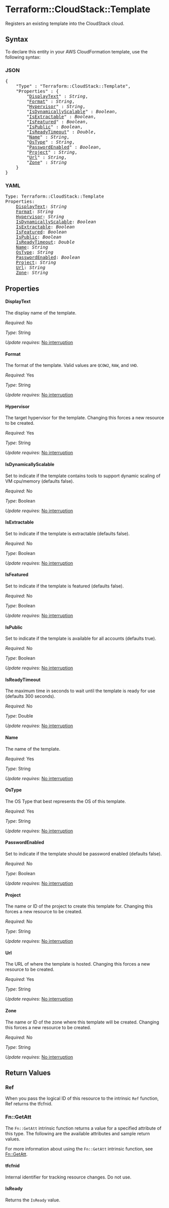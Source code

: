 # Terraform::CloudStack::Template

Registers an existing template into the CloudStack cloud.

## Syntax

To declare this entity in your AWS CloudFormation template, use the following syntax:

### JSON

<pre>
{
    "Type" : "Terraform::CloudStack::Template",
    "Properties" : {
        "<a href="#displaytext" title="DisplayText">DisplayText</a>" : <i>String</i>,
        "<a href="#format" title="Format">Format</a>" : <i>String</i>,
        "<a href="#hypervisor" title="Hypervisor">Hypervisor</a>" : <i>String</i>,
        "<a href="#isdynamicallyscalable" title="IsDynamicallyScalable">IsDynamicallyScalable</a>" : <i>Boolean</i>,
        "<a href="#isextractable" title="IsExtractable">IsExtractable</a>" : <i>Boolean</i>,
        "<a href="#isfeatured" title="IsFeatured">IsFeatured</a>" : <i>Boolean</i>,
        "<a href="#ispublic" title="IsPublic">IsPublic</a>" : <i>Boolean</i>,
        "<a href="#isreadytimeout" title="IsReadyTimeout">IsReadyTimeout</a>" : <i>Double</i>,
        "<a href="#name" title="Name">Name</a>" : <i>String</i>,
        "<a href="#ostype" title="OsType">OsType</a>" : <i>String</i>,
        "<a href="#passwordenabled" title="PasswordEnabled">PasswordEnabled</a>" : <i>Boolean</i>,
        "<a href="#project" title="Project">Project</a>" : <i>String</i>,
        "<a href="#url" title="Url">Url</a>" : <i>String</i>,
        "<a href="#zone" title="Zone">Zone</a>" : <i>String</i>
    }
}
</pre>

### YAML

<pre>
Type: Terraform::CloudStack::Template
Properties:
    <a href="#displaytext" title="DisplayText">DisplayText</a>: <i>String</i>
    <a href="#format" title="Format">Format</a>: <i>String</i>
    <a href="#hypervisor" title="Hypervisor">Hypervisor</a>: <i>String</i>
    <a href="#isdynamicallyscalable" title="IsDynamicallyScalable">IsDynamicallyScalable</a>: <i>Boolean</i>
    <a href="#isextractable" title="IsExtractable">IsExtractable</a>: <i>Boolean</i>
    <a href="#isfeatured" title="IsFeatured">IsFeatured</a>: <i>Boolean</i>
    <a href="#ispublic" title="IsPublic">IsPublic</a>: <i>Boolean</i>
    <a href="#isreadytimeout" title="IsReadyTimeout">IsReadyTimeout</a>: <i>Double</i>
    <a href="#name" title="Name">Name</a>: <i>String</i>
    <a href="#ostype" title="OsType">OsType</a>: <i>String</i>
    <a href="#passwordenabled" title="PasswordEnabled">PasswordEnabled</a>: <i>Boolean</i>
    <a href="#project" title="Project">Project</a>: <i>String</i>
    <a href="#url" title="Url">Url</a>: <i>String</i>
    <a href="#zone" title="Zone">Zone</a>: <i>String</i>
</pre>

## Properties

#### DisplayText

The display name of the template.

_Required_: No

_Type_: String

_Update requires_: [No interruption](https://docs.aws.amazon.com/AWSCloudFormation/latest/UserGuide/using-cfn-updating-stacks-update-behaviors.html#update-no-interrupt)

#### Format

The format of the template. Valid values are `QCOW2`,
`RAW`, and `VHD`.

_Required_: Yes

_Type_: String

_Update requires_: [No interruption](https://docs.aws.amazon.com/AWSCloudFormation/latest/UserGuide/using-cfn-updating-stacks-update-behaviors.html#update-no-interrupt)

#### Hypervisor

The target hypervisor for the template. Changing
this forces a new resource to be created.

_Required_: Yes

_Type_: String

_Update requires_: [No interruption](https://docs.aws.amazon.com/AWSCloudFormation/latest/UserGuide/using-cfn-updating-stacks-update-behaviors.html#update-no-interrupt)

#### IsDynamicallyScalable

Set to indicate if the template contains
tools to support dynamic scaling of VM cpu/memory (defaults false).

_Required_: No

_Type_: Boolean

_Update requires_: [No interruption](https://docs.aws.amazon.com/AWSCloudFormation/latest/UserGuide/using-cfn-updating-stacks-update-behaviors.html#update-no-interrupt)

#### IsExtractable

Set to indicate if the template is extractable
(defaults false).

_Required_: No

_Type_: Boolean

_Update requires_: [No interruption](https://docs.aws.amazon.com/AWSCloudFormation/latest/UserGuide/using-cfn-updating-stacks-update-behaviors.html#update-no-interrupt)

#### IsFeatured

Set to indicate if the template is featured
(defaults false).

_Required_: No

_Type_: Boolean

_Update requires_: [No interruption](https://docs.aws.amazon.com/AWSCloudFormation/latest/UserGuide/using-cfn-updating-stacks-update-behaviors.html#update-no-interrupt)

#### IsPublic

Set to indicate if the template is available for
all accounts (defaults true).

_Required_: No

_Type_: Boolean

_Update requires_: [No interruption](https://docs.aws.amazon.com/AWSCloudFormation/latest/UserGuide/using-cfn-updating-stacks-update-behaviors.html#update-no-interrupt)

#### IsReadyTimeout

The maximum time in seconds to wait until the
template is ready for use (defaults 300 seconds).

_Required_: No

_Type_: Double

_Update requires_: [No interruption](https://docs.aws.amazon.com/AWSCloudFormation/latest/UserGuide/using-cfn-updating-stacks-update-behaviors.html#update-no-interrupt)

#### Name

The name of the template.

_Required_: Yes

_Type_: String

_Update requires_: [No interruption](https://docs.aws.amazon.com/AWSCloudFormation/latest/UserGuide/using-cfn-updating-stacks-update-behaviors.html#update-no-interrupt)

#### OsType

The OS Type that best represents the OS of this
template.

_Required_: Yes

_Type_: String

_Update requires_: [No interruption](https://docs.aws.amazon.com/AWSCloudFormation/latest/UserGuide/using-cfn-updating-stacks-update-behaviors.html#update-no-interrupt)

#### PasswordEnabled

Set to indicate if the template should be
password enabled (defaults false).

_Required_: No

_Type_: Boolean

_Update requires_: [No interruption](https://docs.aws.amazon.com/AWSCloudFormation/latest/UserGuide/using-cfn-updating-stacks-update-behaviors.html#update-no-interrupt)

#### Project

The name or ID of the project to create this template for.
Changing this forces a new resource to be created.

_Required_: No

_Type_: String

_Update requires_: [No interruption](https://docs.aws.amazon.com/AWSCloudFormation/latest/UserGuide/using-cfn-updating-stacks-update-behaviors.html#update-no-interrupt)

#### Url

The URL of where the template is hosted. Changing this
forces a new resource to be created.

_Required_: Yes

_Type_: String

_Update requires_: [No interruption](https://docs.aws.amazon.com/AWSCloudFormation/latest/UserGuide/using-cfn-updating-stacks-update-behaviors.html#update-no-interrupt)

#### Zone

The name or ID of the zone where this template will be created.
Changing this forces a new resource to be created.

_Required_: No

_Type_: String

_Update requires_: [No interruption](https://docs.aws.amazon.com/AWSCloudFormation/latest/UserGuide/using-cfn-updating-stacks-update-behaviors.html#update-no-interrupt)

## Return Values

### Ref

When you pass the logical ID of this resource to the intrinsic `Ref` function, Ref returns the tfcfnid.

### Fn::GetAtt

The `Fn::GetAtt` intrinsic function returns a value for a specified attribute of this type. The following are the available attributes and sample return values.

For more information about using the `Fn::GetAtt` intrinsic function, see [Fn::GetAtt](https://docs.aws.amazon.com/AWSCloudFormation/latest/UserGuide/intrinsic-function-reference-getatt.html).

#### tfcfnid

Internal identifier for tracking resource changes. Do not use.

#### IsReady

Returns the <code>IsReady</code> value.

